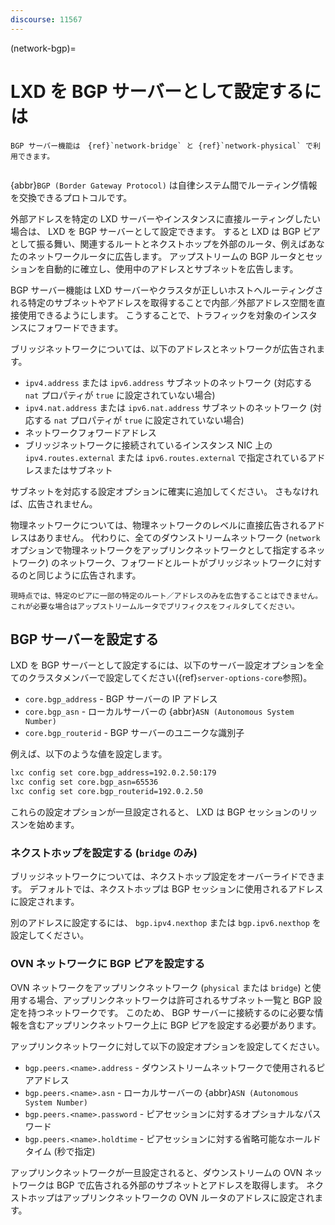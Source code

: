 ```yaml
---
discourse: 11567
---
```


(network-bgp)=
# LXD を BGP サーバーとして設定するには

```{note}
BGP サーバー機能は　{ref}`network-bridge` と {ref}`network-physical` で利用できます。
```

```{youtube} https://www.youtube.com/watch?v=C9zU-FEqtTw
```

{abbr}`BGP (Border Gateway Protocol)` は自律システム間でルーティング情報を交換できるプロトコルです。

外部アドレスを特定の LXD サーバーやインスタンスに直接ルーティングしたい場合は、 LXD を BGP サーバーとして設定できます。
すると LXD は BGP ピアとして振る舞い、関連するルートとネクストホップを外部のルータ、例えばあなたのネットワークルータに広告します。
アップストリームの BGP ルータとセッションを自動的に確立し、使用中のアドレスとサブネットを広告します。

BGP サーバー機能は LXD サーバーやクラスタが正しいホストへルーティングされる特定のサブネットやアドレスを取得することで内部／外部アドレス空間を直接使用できるようにします。
こうすることで、トラフィックを対象のインスタンスにフォワードできます。

ブリッジネットワークについては、以下のアドレスとネットワークが広告されます。

- `ipv4.address` または `ipv6.address` サブネットのネットワーク (対応する `nat` プロパティが `true` に設定されていない場合)
- `ipv4.nat.address` または `ipv6.nat.address` サブネットのネットワーク (対応する `nat` プロパティが `true` に設定されていない場合)
- ネットワークフォワードアドレス
- ブリッジネットワークに接続されているインスタンス NIC 上の `ipv4.routes.external` または `ipv6.routes.external` で指定されているアドレスまたはサブネット

サブネットを対応する設定オプションに確実に追加してください。
さもなければ、広告されません。

物理ネットワークについては、物理ネットワークのレベルに直接広告されるアドレスはありません。
代わりに、全てのダウンストリームネットワーク (`network` オプションで物理ネットワークをアップリンクネットワークとして指定するネットワーク) のネットワーク、フォワードとルートがブリッジネットワークに対するのと同じように広告されます。

```{note}
現時点では、特定のピアに一部の特定のルート／アドレスのみを広告することはできません。
これが必要な場合はアップストリームルータでプリフィクスをフィルタしてください。
```

## BGP サーバーを設定する

LXD を BGP サーバーとして設定するには、以下のサーバー設定オプションを全てのクラスタメンバーで設定してください({ref}`server-options-core`参照)。

- `core.bgp_address` - BGP サーバーの IP アドレス
- `core.bgp_asn` - ローカルサーバーの {abbr}`ASN (Autonomous System Number)`
- `core.bgp_routerid` - BGP サーバーのユニークな識別子

例えば、以下のような値を設定します。

```bash
lxc config set core.bgp_address=192.0.2.50:179
lxc config set core.bgp_asn=65536
lxc config set core.bgp_routerid=192.0.2.50
```

これらの設定オプションが一旦設定されると、 LXD は BGP セッションのリッスンを始めます。

### ネクストホップを設定する (`bridge` のみ)

ブリッジネットワークについては、ネクストホップ設定をオーバーライドできます。
デフォルトでは、ネクストホップは BGP セッションに使用されるアドレスに設定されます。

別のアドレスに設定するには、 `bgp.ipv4.nexthop` または `bgp.ipv6.nexthop` を設定してください。

### OVN ネットワークに BGP ピアを設定する

OVN ネットワークをアップリンクネットワーク (`physical` または `bridge`) と使用する場合、アップリンクネットワークは許可されるサブネット一覧と BGP 設定を持つネットワークです。
このため、 BGP サーバーに接続するのに必要な情報を含むアップリンクネットワーク上に BGP ピアを設定する必要があります。

アップリンクネットワークに対して以下の設定オプションを設定してください。

- `bgp.peers.<name>.address` - ダウンストリームネットワークで使用されるピアアドレス
- `bgp.peers.<name>.asn` - ローカルサーバーの {abbr}`ASN (Autonomous System Number)`
- `bgp.peers.<name>.password` - ピアセッションに対するオプショナルなパスワード
- `bgp.peers.<name>.holdtime` - ピアセッションに対する省略可能なホールドタイム (秒で指定)

アップリンクネットワークが一旦設定されると、ダウンストリームの OVN ネットワークは BGP で広告される外部のサブネットとアドレスを取得します。
ネクストホップはアップリンクネットワークの OVN ルータのアドレスに設定されます。
